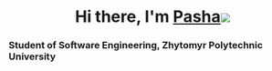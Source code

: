 <h1 align="center">Hi there, I'm <a href="https://github.com/limanp" target="_blank">Pasha</a><img src="https://i.gifer.com/7KJ.gif"></h1>


### Student of Software Engineering, Zhytomyr Polytechnic University

